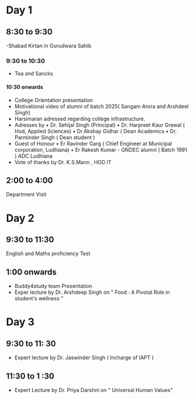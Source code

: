 # Day 1
## 8:30 to 9:30 
-Shabad Kirtan in Gurudwara Sahib 
### 9:30 to 10:30 
- Tea and Sancks
#### 10:30 onwards
- College Orientation presentation
- Motivational video of alumni of batch 2025( Sangam Arora and Arshdeel Singh)
- Harsimaran adressed regarding college infrastructure.
- Adresses by
• Dr. Sehijal Singh (Principal)
• Dr. Harpreet Kaur Grewal ( Hod, Applied Sciences)
• Dr.Akshay Gidhar ( Dean Academics
• Dr. Parminder Singh ( Dean student )
- Guest of Honour
• Er Ravinder Garg ( Chief Engineer at Municipal corporation, Ludhiana)
• Er Rakesh Kumar - GNDEC alumni ( Batch 1991 ) ADC Ludhiana
- Vote of thanks by Dr. K.S.Mann , HOD IT 
 ## 2:00 to 4:00 
 Department Visit 

 # Day 2
 ## 9:30 to 11:30 
 English and Maths proficiency Test
 ## 1:00 onwards 
 - Buddy4study team Presentation
 - Exper lecture by Dr. Arshdeep Singh on " Food : A Pivotal Role in student's wellness "

# Day 3 
## 9:30 to 11: 30
- Expert lecture by Dr. Jaswinder Singh ( Incharge of IAPT )
## 11:30 to 1 :30 
- Expert Lecture by Dr. Priya Darshni on " Universal Human Values"


